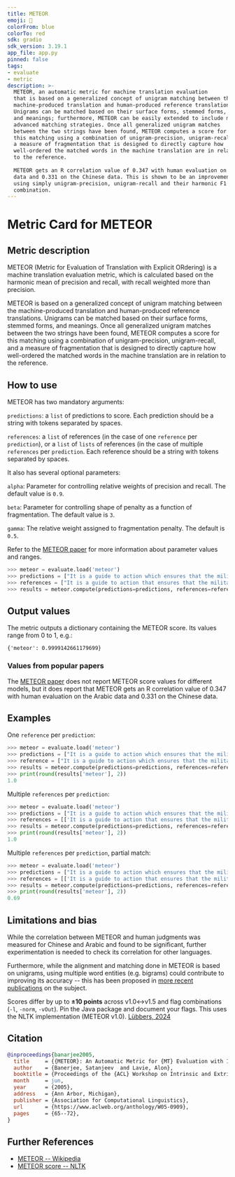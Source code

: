 ```yaml
---
title: METEOR
emoji: 🤗 
colorFrom: blue
colorTo: red
sdk: gradio
sdk_version: 3.19.1
app_file: app.py
pinned: false
tags:
- evaluate
- metric
description: >-
  METEOR, an automatic metric for machine translation evaluation
  that is based on a generalized concept of unigram matching between the
  machine-produced translation and human-produced reference translations.
  Unigrams can be matched based on their surface forms, stemmed forms,
  and meanings; furthermore, METEOR can be easily extended to include more
  advanced matching strategies. Once all generalized unigram matches
  between the two strings have been found, METEOR computes a score for
  this matching using a combination of unigram-precision, unigram-recall, and
  a measure of fragmentation that is designed to directly capture how
  well-ordered the matched words in the machine translation are in relation
  to the reference.
  
  METEOR gets an R correlation value of 0.347 with human evaluation on the Arabic
  data and 0.331 on the Chinese data. This is shown to be an improvement on
  using simply unigram-precision, unigram-recall and their harmonic F1
  combination.
---
```


# Metric Card for METEOR

## Metric description

METEOR (Metric for Evaluation of Translation with Explicit ORdering) is a machine translation evaluation metric, which is calculated based on the harmonic mean of precision and recall, with recall weighted more than precision. 

METEOR is based on a generalized concept of unigram matching between the machine-produced translation and human-produced reference translations. Unigrams can be matched based on their surface forms, stemmed forms, and meanings. Once all generalized unigram matches between the two strings have been found, METEOR computes a score for this matching using a combination of unigram-precision, unigram-recall, and a measure of fragmentation that is designed to directly capture how well-ordered the matched words in the machine translation are in relation to the reference. 


## How to use 

METEOR has two mandatory arguments:

`predictions`: a `list` of predictions to score. Each prediction should be a string with tokens separated by spaces.

`references`: a `list` of references (in the case of one `reference` per `prediction`), or a `list` of `lists` of references (in the case of multiple `references` per `prediction`. Each reference should be a string with tokens separated by spaces.

It also has several optional parameters:

`alpha`: Parameter for controlling relative weights of precision and recall. The default value is `0.9`.

`beta`: Parameter for controlling shape of penalty as a function of fragmentation. The default value is `3`.

`gamma`: The relative weight assigned to fragmentation penalty. The default is `0.5`. 

Refer to the [METEOR paper](https://aclanthology.org/W05-0909.pdf) for more information about parameter values and ranges.

```python
>>> meteor = evaluate.load('meteor')
>>> predictions = ["It is a guide to action which ensures that the military always obeys the commands of the party"]
>>> references = ["It is a guide to action that ensures that the military will forever heed Party commands"]
>>> results = meteor.compute(predictions=predictions, references=references)
```

## Output values

The metric outputs a dictionary containing the METEOR score. Its values range from 0 to 1, e.g.:
```
{'meteor': 0.9999142661179699}
```


### Values from popular papers
The [METEOR paper](https://aclanthology.org/W05-0909.pdf) does not report METEOR score values for different models, but it does report that METEOR gets an R correlation value of 0.347 with human evaluation on the Arabic data and 0.331 on the Chinese data. 


## Examples 

One `reference` per `prediction`:

```python
>>> meteor = evaluate.load('meteor')
>>> predictions = ["It is a guide to action which ensures that the military always obeys the commands of the party"]
>>> reference = ["It is a guide to action which ensures that the military always obeys the commands of the party"]
>>> results = meteor.compute(predictions=predictions, references=reference)
>>> print(round(results['meteor'], 2))
1.0
```

Multiple `references` per `prediction`:

```python
>>> meteor = evaluate.load('meteor')
>>> predictions = ["It is a guide to action which ensures that the military always obeys the commands of the party"]
>>> references = [['It is a guide to action that ensures that the military will forever heed Party commands', 'It is the guiding principle which guarantees the military forces always being under the command of the Party', 'It is the practical guide for the army always to heed the directions of the party']]
>>> results = meteor.compute(predictions=predictions, references=references)
>>> print(round(results['meteor'], 2))
1.0
```

Multiple `references` per `prediction`, partial match:

```python
>>> meteor = evaluate.load('meteor')
>>> predictions = ["It is a guide to action which ensures that the military always obeys the commands of the party"]
>>> references = [['It is a guide to action that ensures that the military will forever heed Party commands', 'It is the guiding principle which guarantees the military forces always being under the command of the Party', 'It is the practical guide for the army always to heed the directions of the party']]
>>> results = meteor.compute(predictions=predictions, references=references)
>>> print(round(results['meteor'], 2))
0.69
```

## Limitations and bias

While the correlation between METEOR and human judgments was measured for Chinese and Arabic and found to be significant, further experimentation is needed to check its correlation for other languages. 

Furthermore, while the alignment and matching done in METEOR is based on unigrams, using multiple word entities (e.g. bigrams) could contribute to improving its accuracy -- this has been proposed in [more recent publications](https://www.cs.cmu.edu/~alavie/METEOR/pdf/meteor-naacl-2010.pdf) on the subject.

Scores differ by up to **±10 points** across v1.0↔v1.5 and flag combinations (`-l`, `-norm`, `-vOut`). 
Pin the Java package and document your flags. This uses the NLTK implementation (METEOR v1.0).
[Lübbers, 2024](https://github.com/cluebbers/Reproducibility-METEOR-NLP)

## Citation

```bibtex
@inproceedings{banarjee2005,
  title     = {{METEOR}: An Automatic Metric for {MT} Evaluation with Improved Correlation with Human Judgments},
  author    = {Banerjee, Satanjeev  and Lavie, Alon},
  booktitle = {Proceedings of the {ACL} Workshop on Intrinsic and Extrinsic Evaluation Measures for Machine Translation and/or Summarization},
  month     = jun,
  year      = {2005},
  address   = {Ann Arbor, Michigan},
  publisher = {Association for Computational Linguistics},
  url       = {https://www.aclweb.org/anthology/W05-0909},
  pages     = {65--72},
}
```
    
## Further References 
- [METEOR -- Wikipedia](https://en.wikipedia.org/wiki/METEOR)
- [METEOR score -- NLTK](https://www.nltk.org/_modules/nltk/translate/meteor_score.html)


